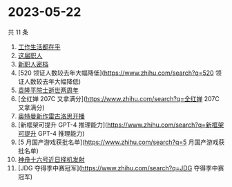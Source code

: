 # 2023-05-22

共 11 条

<!-- BEGIN ZHIHUSEARCH -->
<!-- 最后更新时间 Mon May 22 2023 23:07:14 GMT+0800 (China Standard Time) -->
1. [工作生活都在乎 ](https://www.zhihu.com/search?q=工作生活都在乎 )
1. [这届职人 ](https://www.zhihu.com/search?q=这届职人 )
1. [新职人密档](https://www.zhihu.com/search?q=新职人密档)
1. [520 领证人数较去年大幅降低](https://www.zhihu.com/search?q=520 领证人数较去年大幅降低)
1. [袁隆平院士逝世两周年](https://www.zhihu.com/search?q=袁隆平院士逝世两周年)
1. [全红婵 207C 又拿满分](https://www.zhihu.com/search?q=全红婵 207C 又拿满分)
1. [奥特曼新作雷古洛思开播](https://www.zhihu.com/search?q=奥特曼新作雷古洛思开播)
1. [新框架可提升 GPT-4 推理能力](https://www.zhihu.com/search?q=新框架可提升 GPT-4 推理能力)
1. [5 月国产游戏获批名单](https://www.zhihu.com/search?q=5 月国产游戏获批名单)
1. [神舟十六号近日择机发射](https://www.zhihu.com/search?q=神舟十六号近日择机发射)
1. [JDG 夺得季中赛冠军](https://www.zhihu.com/search?q=JDG 夺得季中赛冠军)
<!-- END ZHIHUSEARCH -->
